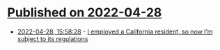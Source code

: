 # [Published on 2022-04-28](index.md)

* [2022-04-28, 15:58:28](https://news.ycombinator.com/item?id=31194165) - [I employed a California resident, so now I’m subject to its regulations](https://ccleve.com/p/dont-hire-remote-employees-living)
